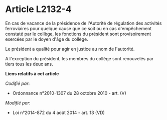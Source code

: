 # Article L2132-4

En cas de vacance de la présidence de l'Autorité de régulation des activités ferroviaires pour quelque cause que ce soit ou
en cas d'empêchement constaté par le collège, les fonctions du président sont provisoirement exercées par le doyen d'âge du
collège.

Le président a qualité pour agir en justice au nom de l'autorité.

A l'exception du président, les membres du collège sont renouvelés par tiers tous les deux ans.

**Liens relatifs à cet article**

_Codifié par_:

  - Ordonnance n°2010-1307 du 28 octobre 2010 - art. (V)

_Modifié par_:

  - Loi n°2014-872 du 4 août 2014 - art. 13 (VD)
